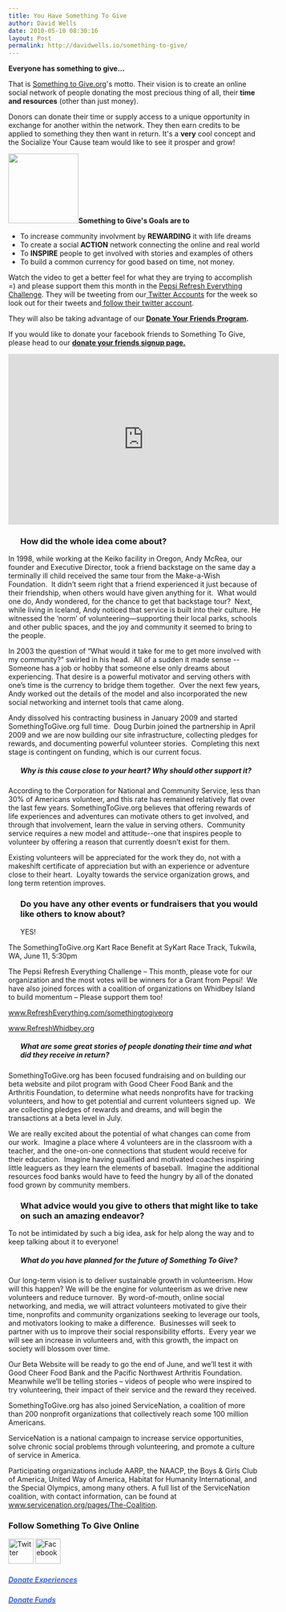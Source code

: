 ```yaml
---
title: You Have Something To Give
author: David Wells
date: 2010-05-10 08:30:16
layout: Post
permalink: http://davidwells.io/something-to-give/
---
```

<strong>Everyone has something to give...</strong>

That is <a href="http://www.somethingtogive.org/mission.html">Something to Give.org</a>'s motto. Their vision is to create an online social network of people donating the most precious thing of all, their <strong>time and resources</strong> (other than just money).

Donors can donate their time or supply access to a unique opportunity in exchange for another within the network. They then earn credits to be applied to something they then want in return. It's a <strong>very</strong> cool concept and the Socialize Your Cause team would like to see it prosper and grow!

<strong><a href="http://www.somethingtogive.org/"><img class="alignright size-full wp-image-1874" title="somethingtogivelogo" src="http://www.davidwells.tv/wp-content/uploads/2010/05/somethingtogivelogo1.png" alt="" width="140" height="139" /></a>Something to Give's Goals are to</strong>
<ul>
	<li>To increase community involvment by <strong>REWARDING</strong> it with life dreams</li>
	<li>To create a social <strong>ACTION</strong> network connecting the online and real world</li>
	<li>To <strong>INSPIRE</strong> people to get involved with stories and examples of others</li>
	<li>To build a common currency for good based on time, not money.</li>
</ul>
<p></p>
<p></p>
<p></p>
Watch the video to get a better feel for what they are trying to accomplish =) and please support them this month in the <a href="http://www.RefreshEverything.com/somethingtogiveorg">Pepsi Refresh Everything Challenge</a>. They will be tweeting from our<a href="http://twitter.com/youcanhelp"> Twitter Accounts</a> for the week so look out for their tweets and<a href="http://twitter.com/SomethingToGive"> follow their twitter account</a>.

They will also be taking advantage of our<strong> </strong><a href="http://www.socializeyourcause.org/resourcesandtools/donate-friends/"><strong>Donate Your Friends Program</strong></a><strong>.</strong>

If you would like to donate your facebook friends to Something To Give, please head to our <a href="http://www.socializeyourcause.org/resourcesandtools/donate-friends/"><strong>donate your friends signup page.</strong></a>

<object classid="clsid:d27cdb6e-ae6d-11cf-96b8-444553540000" width="540" height="340" codebase="http://download.macromedia.com/pub/shockwave/cabs/flash/swflash.cab#version=6,0,40,0"><param name="allowFullScreen" value="true" /><param name="allowscriptaccess" value="always" /><param name="src" value="http://www.youtube.com/v/jttEO74qMXU&amp;hl=en_US&amp;fs=1&amp;" /><param name="allowfullscreen" value="true" /><embed type="application/x-shockwave-flash" width="540" height="340" src="http://www.youtube.com/v/jttEO74qMXU&amp;hl=en_US&amp;fs=1&amp;" allowscriptaccess="always" allowfullscreen="true"></embed></object>
<!--more-->
<ul>
<h3>How did the whole idea come about?</h3>
</ul>
In 1998, while working at the Keiko facility in Oregon, Andy McRea, our founder and Executive Director, took a friend backstage on the same day a terminally ill child received the same tour from the Make-a-Wish Foundation.  It didn’t seem right that a friend experienced it just because of their friendship, when others would have given anything for it.  What would one do, Andy wondered, for the chance to get that backstage tour?  Next, while living in Iceland, Andy noticed that service is built into their culture. He witnessed the ‘norm’ of volunteering—supporting their local parks, schools and other public spaces, and the joy and community it seemed to bring to the people.

In 2003 the question of “What would it take for me to get more involved with my community?” swirled in his head.  All of a sudden it made sense -- Someone has a job or hobby that someone else only dreams about experiencing. That desire is a powerful motivator and serving others with one’s time is the currency to bridge them together.  Over the next few years, Andy worked out the details of the model and also incorporated the new social networking and internet tools that came along.

Andy dissolved his contracting business in January 2009 and started SomethingToGive.org full time.  Doug Durbin joined the partnership in April 2009 and we are now building our site infrastructure, collecting pledges for rewards, and documenting powerful volunteer stories.  Completing this next stage is contingent on funding, which is our current focus.
<ul>
<h5>Why is this cause close to your heart? Why should other support it?</h5>
</ul>
According to the Corporation for National and Community Service, less than 30% of Americans volunteer, and this rate has remained relatively flat over the last few years. SomethingToGive.org believes that offering rewards of life experiences and adventures can motivate others to get involved, and through that involvement, learn the value in serving others.  Community service requires a new model and attitude--one that inspires people to volunteer by offering a reason that currently doesn’t exist for them.

Existing volunteers will be appreciated for the work they do, not with a makeshift certificate of appreciation but with an experience or adventure close to their heart.  Loyalty towards the service organization grows, and long term retention improves.
<ul>
<h3>Do you have any other events or fundraisers that you would like others to know about?</h3>
</ul>
<ul>YES!</ul>
The SomethingToGive.org Kart Race Benefit at SyKart Race Track, Tukwila, WA, June 11, 5:30pm

The Pepsi Refresh Everything Challenge – This month, please vote for our organization and the most votes will be winners for a Grant from Pepsi!  We have also joined forces with a coalition of organizations on Whidbey Island to build momentum – Please support them too!

<a href="http://www.refresheverything.com/somethingtogiveorg" target="_blank"><span style="text-decoration: underline;">www.RefreshEverything.com/somethingtogiveorg</span></a>

<a href="http://www.refreshwhidbey.org/" target="_blank"><span style="text-decoration: underline;">www.RefreshWhidbey.org</span></a>
<ul>
<h5>What are some great stories of people donating their time and what did they receive in return?</h5>
</ul>
SomethingToGive.org has been focused fundraising and on building our beta website and pilot program with Good Cheer Food Bank and the Arthritis Foundation, to determine what needs nonprofits have for tracking volunteers, and how to get potential and current volunteers signed up.  We are collecting pledges of rewards and dreams, and will begin the transactions at a beta level in July.

We are really excited about the potential of what changes can come from our work.  Imagine a place where 4 volunteers are in the classroom with a teacher, and the one-on-one connections that student would receive for their education.  Imagine having qualified and motivated coaches inspiring little leaguers as they learn the elements of baseball.  Imagine the additional resources food banks would have to feed the hungry by all of the donated food grown by community members.
<ul>
<h3>What advice would you give to others that might like to take on such an amazing endeavor?</h3>
</ul>
To not be intimidated by such a big idea, ask for help along the way and to keep talking about it to everyone!
<ul>
<h5>What do you have planned for the future of Something To Give?</h5>
</ul>
Our long-term vision is to deliver sustainable growth in volunteerism. How will this happen? We will be the engine for volunteerism as we drive new volunteers and reduce turnover.  By word-of-mouth, online social networking, and media, we will attract volunteers motivated to give their time, nonprofits and community organizations seeking to leverage our tools, and motivators looking to make a difference.  Businesses will seek to partner with us to improve their social responsibility efforts.  Every year we will see an increase in volunteers and, with this growth, the impact on society will blossom over time.

Our Beta Website will be ready to go the end of June, and we’ll test it with Good Cheer Food Bank and the Pacific Northwest Arthritis Foundation.  Meanwhile we’ll be telling stories – videos of people who were inspired to try volunteering, their impact of their service and the reward they received.

SomethingToGive.org has also joined ServiceNation, a coalition of more than 200 nonprofit organizations that collectively reach some 100 million Americans.

ServiceNation is a national campaign to increase service opportunities, solve chronic social problems through volunteering, and promote a culture of service in America.

Participating organizations include AARP, the NAACP, the Boys &amp; Girls Club of America, United Way of America, Habitat for Humanity International, and the Special Olympics, among many others. A full list of the ServiceNation coalition, with contact information, can be found at <a href="http://www.servicenation.org/pages/The-Coalition" target="_blank"><span style="text-decoration: underline;">www.servicenation.org/pages/The-Coalition</span></a>.
<h3>Follow Something To Give Online</h3>
<a href="http://twitter.com/SomethingToGive"><img src="http://www.somethingtogive.org/img/twitter.png" alt="Twitter" width="50" height="50" /></a> <a href="http://www.facebook.com/pages/SomethingToGiveorg/114559389388"><img src="http://www.somethingtogive.org/img/facebook.png" alt="Facebook" width="50" height="50" /></a>
<h5><a href="http://www.somethingtogive.org/rewards.php"><span style="color: #3366ff;">Donate Experiences</span></a></h5>
<h5><a href="http://www.somethingtogive.org/contact.html"><span style="color: #3366ff;">Donate Funds</span></a></h5>
